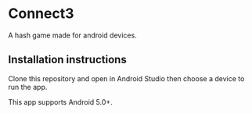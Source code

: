 # Connect3
A hash game made for android devices.

## Installation instructions

Clone this repository and open in Android Studio then choose a device to run the app.

This app supports Android 5.0+.
